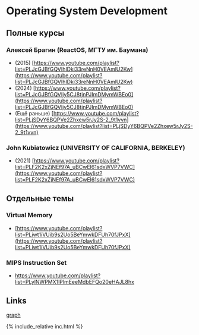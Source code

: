 # Operating System Development

## Полные курсы

### Алексей Брагин (ReactOS, МГТУ им. Баумана)
- (2015) [https://www.youtube.com/playlist?list=PLJcGJBfGQVIhIDki33reNnH0VEAmlU2Kw](https://www.youtube.com/playlist?list=PLJcGJBfGQVIhIDki33reNnH0VEAmlU2Kw)
- (2024) [https://www.youtube.com/playlist?list=PLJcGJBfGQVIjy5CJ8tjnPJImDMymWBEo0](https://www.youtube.com/playlist?list=PLJcGJBfGQVIjy5CJ8tjnPJImDMymWBEo0)
- (Ещё раньше) [https://www.youtube.com/playlist?list=PLjSDyY6BQPVe2Zhxew5rJy2S-2_9t1vvn](https://www.youtube.com/playlist?list=PLjSDyY6BQPVe2Zhxew5rJy2S-2_9t1vvn)

### John Kubiatowicz (UNIVERSITY OF CALIFORNIA, BERKELEY)
- (2021) [https://www.youtube.com/playlist?list=PLF2K2xZjNEf97A_uBCwEl61sdxWVP7VWC](https://www.youtube.com/playlist?list=PLF2K2xZjNEf97A_uBCwEl61sdxWVP7VWC)

## Отдельные темы

### Virtual Memory
- [https://www.youtube.com/playlist?list=PLiwt1iVUib9s2Uo5BeYmwkDFUh70fJPxX](https://www.youtube.com/playlist?list=PLiwt1iVUib9s2Uo5BeYmwkDFUh70fJPxX)

### MIPS Instruction Set
- [https://www.youtube.com/playlist?list=PLylNWPMX1lPlmEeeMdbEFQo20eHAJL8hx
](https://www.youtube.com/playlist?list=PLylNWPMX1lPlmEeeMdbEFQo20eHAJL8hx)

## Links
[graph](./graph)

{% include_relative inc.html %}

